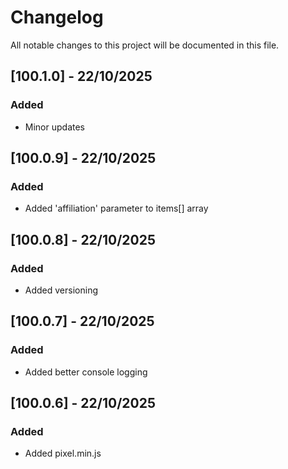 # Changelog

All notable changes to this project will be documented in this file.

## [100.1.0] - 22/10/2025

### Added

- Minor updates

## [100.0.9] - 22/10/2025

### Added

- Added 'affiliation' parameter to items[] array

## [100.0.8] - 22/10/2025

### Added

- Added versioning

## [100.0.7] - 22/10/2025

### Added

- Added better console logging

## [100.0.6] - 22/10/2025

### Added

- Added pixel.min.js